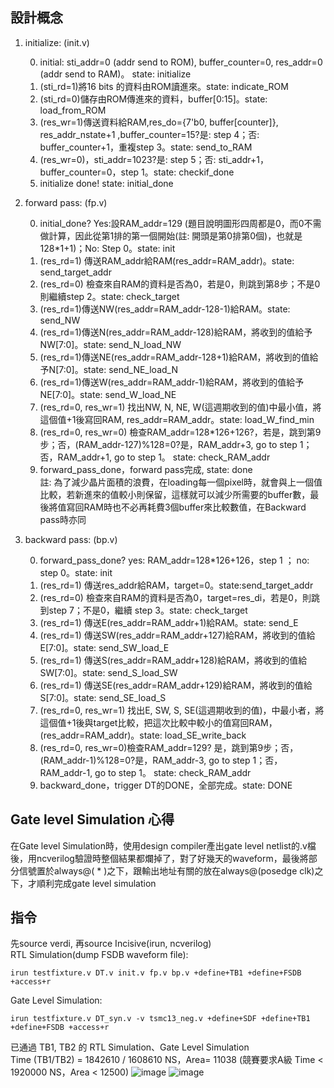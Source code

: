 ## 設計概念
1. initialize: (init.v)
    
    0. initial: sti_addr=0 (addr send to ROM), buffer_counter=0, res_addr=0 (addr send to RAM)。 state: initialize
    1. (sti_rd=1)將16 bits 的資料由ROM讀進來。state: indicate_ROM
    2. (sti_rd=0)儲存由ROM傳進來的資料，buffer[0:15]。state: load_from_ROM
    3. (res_wr=1)傳送資料給RAM,res_do={7'b0, buffer[counter]}, res_addr_nstate+1 ,buffer_counter=15?是: step 4；否: buffer_counter+1，重複step 3。state: send_to_RAM
    4. (res_wr=0)，sti_addr=1023?是: step 5；否: sti_addr+1，buffer_counter=0，step 1。state: checkif_done
    5. initialize done! state: initial_done


2. forward pass: (fp.v)
    
    0. initial_done? Yes:設RAM_addr=129 (題目說明圖形四周都是0，而0不需做計算，因此從第1排的第一個開始(註: 開頭是第0排第0個)，也就是128*1+1)；No: Step 0。state: init
    1. (res_rd=1) 傳送RAM_addr給RAM(res_addr=RAM_addr)。state: send_target_addr
    2. (res_rd=0) 檢查來自RAM的資料是否為0，若是0，則跳到第8步；不是0則繼續step 2。state: check_target
    3. (res_rd=1)傳送NW(res_addr=RAM_addr-128-1)給RAM。state: send_NW
    4. (res_rd=1)傳送N(res_addr=RAM_addr-128)給RAM，將收到的值給予NW[7:0]。state: send_N_load_NW
    5. (res_rd=1)傳送NE(res_addr=RAM_addr-128+1)給RAM，將收到的值給予N[7:0]。state: send_NE_load_N
    6. (res_rd=1)傳送W(res_addr=RAM_addr-1)給RAM，將收到的值給予NE[7:0]。state: send_W_load_NE
    7. (res_rd=0, res_wr=1) 找出NW, N, NE, W(這週期收到的值)中最小值，將這個值+1後寫回RAM, res_addr=RAM_addr。state: load_W_find_min
    8. (res_rd=0, res_wr=0) 檢查RAM_addr=128*126+126?，若是，跳到第9步；否，(RAM_addr-127)%128=0?是，RAM_addr+3, go to step 1；否，RAM_addr+1, go to step 1。 state: check_RAM_addr
    9. forward_pass_done，forward pass完成, state: done  
    註: 為了減少晶片面積的浪費，在loading每一個pixel時，就會與上一個值比較，若新進來的值較小則保留，這樣就可以減少所需要的buffer數，最後將值寫回RAM時也不必再耗費3個buffer來比較數值，在Backward pass時亦同

3. backward pass: (bp.v)
    
    0. forward_pass_done? yes: RAM_addr=128*126+126，step 1 ； no: step 0。state: init
    1. (res_rd=1) 傳送res_addr給RAM，target=0。state:send_target_addr
    2. (res_rd=0) 檢查來自RAM的資料是否為0，target=res_di，若是0，則跳到step 7；不是0，繼續 step 3。state: check_target
    3. (res_rd=1) 傳送E(res_addr=RAM_addr+1)給RAM。state: send_E
    4. (res_rd=1) 傳送SW(res_addr=RAM_addr+127)給RAM，將收到的值給E[7:0]。state: send_SW_load_E
    5. (res_rd=1) 傳送S(res_addr=RAM_addr+128)給RAM，將收到的值給SW[7:0]。state: send_S_load_SW
    6. (res_rd=1) 傳送SE(res_addr=RAM_addr+129)給RAM，將收到的值給S[7:0]。state: send_SE_load_S
    7. (res_rd=0, res_wr=1) 找出E, SW, S, SE(這週期收到的值)，中最小者，將這個值+1後與target比較，把這次比較中較小的值寫回RAM，(res_addr=RAM_addr)。state: load_SE_write_back
    8. (res_rd=0, res_wr=0)檢查RAM_addr=129? 是，跳到第9步；否，(RAM_addr-1)%128=0?是，RAM_addr-3, go to step 1；否，RAM_addr-1, go to step 1。 state: check_RAM_addr
    9. backward_done，trigger DT的DONE，全部完成。state: DONE

## Gate level Simulation 心得
在Gate level Simulation時，使用design compiler產出gate level netlist的.v檔後，用ncverilog驗證時整個結果都爛掉了，對了好幾天的waveform，最後將部分信號置於always@( * )之下，跟輸出地址有關的放在always@(posedge clk)之下，才順利完成gate level simulation

## 指令
先source verdi, 再source Incisive(irun, ncverilog)  
RTL Simulation(dump FSDB waveform file):   
```
irun testfixture.v DT.v init.v fp.v bp.v +define+TB1 +define+FSDB +access+r
```
Gate Level Simulation:  
```
irun testfixture.v DT_syn.v -v tsmc13_neg.v +define+SDF +define+TB1 +define+FSDB +access+r
```  

已通過 TB1, TB2 的 RTL Simulation、Gate Level Simulation  
Time (TB1/TB2) = 1842610 / 1608610 NS，Area= 11038 (競賽要求A級 Time < 1920000 NS，Area < 12500)
![image](https://user-images.githubusercontent.com/48709873/126175340-bee04f09-5b30-4875-b8a4-46d96239e5ed.png)
![image](https://user-images.githubusercontent.com/48709873/126175496-f2664116-6694-4e5b-94fb-f1728df990c1.png)


